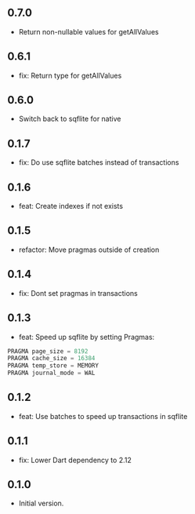 ## 0.7.0
- Return non-nullable values for getAllValues

## 0.6.1
- fix: Return type for getAllValues

## 0.6.0
- Switch back to sqflite for native

## 0.1.7
- fix: Do use sqflite batches instead of transactions

## 0.1.6
- feat: Create indexes if not exists

## 0.1.5
- refactor: Move pragmas outside of creation

## 0.1.4
- fix: Dont set pragmas in transactions

## 0.1.3
- feat: Speed up sqflite by setting Pragmas:
```sql
PRAGMA page_size = 8192
PRAGMA cache_size = 16384
PRAGMA temp_store = MEMORY
PRAGMA journal_mode = WAL
```

## 0.1.2
- feat: Use batches to speed up transactions in sqflite

## 0.1.1
- fix: Lower Dart dependency to 2.12

## 0.1.0

- Initial version.
